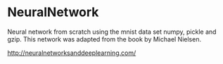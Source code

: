 # NeuralNetwork

Neural network from scratch using the mnist data set numpy, pickle and gzip. This network was adapted from the book by Michael Nielsen. 

http://neuralnetworksanddeeplearning.com/
